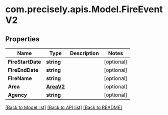 
# com.precisely.apis.Model.FireEventV2

## Properties

Name | Type | Description | Notes
------------ | ------------- | ------------- | -------------
**FireStartDate** | **string** |  | [optional] 
**FireEndDate** | **string** |  | [optional] 
**FireName** | **string** |  | [optional] 
**Area** | [**AreaV2**](AreaV2.md) |  | [optional] 
**Agency** | **string** |  | [optional] 

[[Back to Model list]](../README.md#documentation-for-models)
[[Back to API list]](../README.md#documentation-for-api-endpoints)
[[Back to README]](../README.md)


